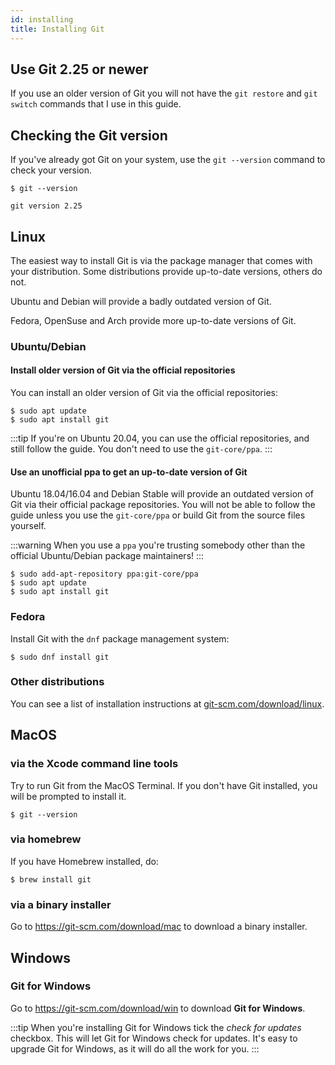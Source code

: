 ```yaml
---
id: installing
title: Installing Git
---
```


## Use Git 2.25 or newer

If you use an older version of Git you will not have the `git restore` and `git switch` commands that I use in this guide.

## Checking the Git version

If you've already got Git on your system, use the `git --version` command to check your version.

```git
$ git --version

git version 2.25
```

## Linux

The easiest way to install Git is via the package manager that comes with your distribution.
Some distributions provide up-to-date versions, others do not.

Ubuntu and Debian will provide a badly outdated version of Git.

Fedora, OpenSuse and Arch provide more up-to-date versions of Git.

### Ubuntu/Debian

#### Install older version of Git via the official repositories

You can install an older version of Git via the official repositories:

```
$ sudo apt update
$ sudo apt install git
```

:::tip
If you're on Ubuntu 20.04, you can use the official repositories, and still follow the guide.
You don't need to use the `git-core/ppa`.
:::

#### Use an unofficial ppa to get an up-to-date version of Git

Ubuntu 18.04/16.04 and Debian Stable will provide an outdated version of Git via their official package repositories.
You will not be able to follow the guide unless you use the `git-core/ppa` or build Git from the source files yourself.

:::warning
When you use a `ppa` you're trusting somebody other than the official Ubuntu/Debian package maintainers!
:::

```
$ sudo add-apt-repository ppa:git-core/ppa
$ sudo apt update
$ sudo apt install git
```

### Fedora

Install Git with the `dnf` package management system:

```
$ sudo dnf install git
```

### Other distributions

You can see a list of installation instructions at [git-scm.com/download/linux](https://git-scm.com/download/linux).

## MacOS

### via the Xcode command line tools

Try to run Git from the MacOS Terminal.
If you don't have Git installed, you will be prompted to install it.

```git
$ git --version
```

### via homebrew

If you have Homebrew installed, do:

```
$ brew install git
```

### via a binary installer

Go to https://git-scm.com/download/mac to download a binary installer.

## Windows

### Git for Windows

Go to https://git-scm.com/download/win to download **Git for Windows**.

:::tip
When you're installing Git for Windows tick the _check for updates_ checkbox.
This will let Git for Windows check for updates.
It's easy to upgrade Git for Windows, as it will do all the work for you.
:::
